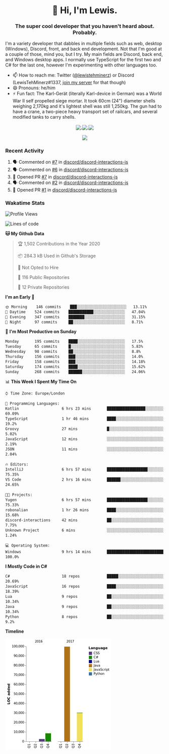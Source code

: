 <h1 align="center">👋 Hi, I'm Lewis.</h1>
<h3 align="center">The super cool developer that you haven't heard about. Probably.</h3>

I'm a variety developer that dabbles in multiple fields such as web, desktop (Windows), Discord, front, and back end development. Not that I'm good at a couple of those, mind you, but I try. My main fields are Discord, back end, and Windows desktop apps. I normally use TypeScript for the first two and C# for the last one, however I'm experimenting with other languages too.

- 📫 How to reach me: Twitter ([@lewistehminerz](https://twitter.com/lewistehminerz)) or Discord (LewisTehMinerz#1337, [join my server](https://discord.gg/XnUh7JB) for that though)
- 😄 Pronouns: he/him
- ⚡ Fun fact: The Karl-Gerät (literally Karl-device in German) was a World War II self propelled siege mortar. It took 60cm (24") diameter shells weighing 2,170kg and it's lightest shell was still 1,250kg. The gun had to have a crane, a two-piece heavy transport set of railcars, and several modified tanks to carry shells.

<p align="center">
  <a href="https://github.com/anuraghazra/github-readme-stats">
    <img align="center" src="https://github-readme-stats.vercel.app/api?username=LewisTehMinerz&count_private=true&show_icons=true&theme=gruvbox">
  </a>
  <a href="https://github.com/anuraghazra/github-readme-stats">
    <img align="center" src="https://github-readme-stats.vercel.app/api/top-langs?username=LewisTehMinerz&layout=compact&theme=gruvbox">
  </a>
  <a href="https://github.com/anuraghazra/github-readme-stats">
    <img align="center" src="https://github-readme-stats.vercel.app/api/wakatime?username=LewisTehMinerz&layout=compact&theme=gruvbox">
  </a>
</p>

<p align="center">
  <a href="https://github.com/ryo-ma/github-profile-trophy">
    <img align="center" src="https://github-profile-trophy.vercel.app/?username=ryo-ma&theme=gruvbox">
  </a>
</p>

### Recent Activity
<!--START_SECTION:activity-->
1. 🗣 Commented on [#7](https://github.com/discord/discord-interactions-js/issues/7) in [discord/discord-interactions-js](https://github.com/discord/discord-interactions-js)
2. 🗣 Commented on [#6](https://github.com/discord/discord-interactions-js/issues/6) in [discord/discord-interactions-js](https://github.com/discord/discord-interactions-js)
3. 💪 Opened PR [#7](https://github.com/discord/discord-interactions-js/pull/7) in [discord/discord-interactions-js](https://github.com/discord/discord-interactions-js)
4. 🗣 Commented on [#2](https://github.com/discord/discord-interactions-js/issues/2) in [discord/discord-interactions-js](https://github.com/discord/discord-interactions-js)
5. 💪 Opened PR [#1](https://github.com/discord/discord-interactions-js/pull/1) in [discord/discord-interactions-js](https://github.com/discord/discord-interactions-js)
<!--END_SECTION:activity-->

### Wakatime Stats
<!--START_SECTION:waka-->
![Profile Views](http://img.shields.io/badge/Profile%20Views-12-blue)

![Lines of code](https://img.shields.io/badge/From%20Hello%20World%20I%27ve%20Written-140811%20lines%20of%20code-blue)

**🐱 My Github Data** 

> 🏆 1,502 Contributions in the Year 2020
 > 
> 📦 284.3 kB Used in Github's Storage 
 > 
> 🚫 Not Opted to Hire
 > 
> 📜 116 Public Repositories 
 > 
> 🔑 12 Private Repositories  
 > 
**I'm an Early 🐤** 

```text
🌞 Morning    146 commits    ███░░░░░░░░░░░░░░░░░░░░░░   13.11% 
🌆 Daytime    524 commits    ███████████░░░░░░░░░░░░░░   47.04% 
🌃 Evening    347 commits    ███████░░░░░░░░░░░░░░░░░░   31.15% 
🌙 Night      97 commits     ██░░░░░░░░░░░░░░░░░░░░░░░   8.71%

```
📅 **I'm Most Productive on Sunday** 

```text
Monday       195 commits    ████░░░░░░░░░░░░░░░░░░░░░   17.5% 
Tuesday      65 commits     █░░░░░░░░░░░░░░░░░░░░░░░░   5.83% 
Wednesday    98 commits     ██░░░░░░░░░░░░░░░░░░░░░░░   8.8% 
Thursday     156 commits    ███░░░░░░░░░░░░░░░░░░░░░░   14.0% 
Friday       158 commits    ███░░░░░░░░░░░░░░░░░░░░░░   14.18% 
Saturday     174 commits    ████░░░░░░░░░░░░░░░░░░░░░   15.62% 
Sunday       268 commits    ██████░░░░░░░░░░░░░░░░░░░   24.06%

```


📊 **This Week I Spent My Time On** 

```text
⌚︎ Time Zone: Europe/London

💬 Programming Languages: 
Kotlin                   6 hrs 23 mins       █████████████████░░░░░░░░   69.09% 
TypeScript               1 hr 46 mins        ████░░░░░░░░░░░░░░░░░░░░░   19.2% 
Groovy                   27 mins             █░░░░░░░░░░░░░░░░░░░░░░░░   5.02% 
JavaScript               12 mins             ░░░░░░░░░░░░░░░░░░░░░░░░░   2.19% 
JSON                     11 mins             ░░░░░░░░░░░░░░░░░░░░░░░░░   2.04%

🔥 Editors: 
IntelliJ                 6 hrs 57 mins       ██████████████████░░░░░░░   75.35% 
VS Code                  2 hrs 16 mins       ██████░░░░░░░░░░░░░░░░░░░   24.65%

🐱‍💻 Projects: 
Yugen                    6 hrs 57 mins       ██████████████████░░░░░░░   75.33% 
robonalian               1 hr 26 mins        ████░░░░░░░░░░░░░░░░░░░░░   15.68% 
discord-interactions     42 mins             ██░░░░░░░░░░░░░░░░░░░░░░░   7.75% 
Unknown Project          6 mins              ░░░░░░░░░░░░░░░░░░░░░░░░░   1.24%

💻 Operating System: 
Windows                  9 hrs 14 mins       █████████████████████████   100.0%

```

**I Mostly Code in C#** 

```text
C#                       18 repos            █████░░░░░░░░░░░░░░░░░░░░   20.69% 
JavaScript               16 repos            ████░░░░░░░░░░░░░░░░░░░░░   18.39% 
Lua                      9 repos             ██░░░░░░░░░░░░░░░░░░░░░░░   10.34% 
Java                     9 repos             ██░░░░░░░░░░░░░░░░░░░░░░░   10.34% 
Python                   8 repos             ██░░░░░░░░░░░░░░░░░░░░░░░   9.2%

```


**Timeline**

![Chart not found](https://raw.githubusercontent.com/LewisTehMinerz/LewisTehMinerz/master/charts/bar_graph.png) 


<!--END_SECTION:waka-->
